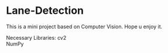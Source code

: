 # Lane-Detection
This is a mini project based on Computer Vision. Hope u enjoy it.

Necessary Libraries:
cv2 <br>
NumPy

